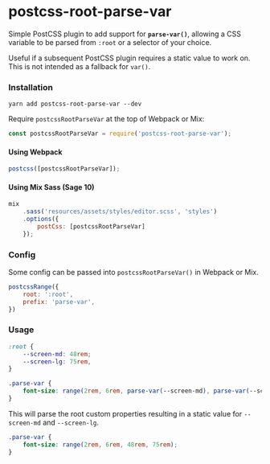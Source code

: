 # postcss-root-parse-var

Simple PostCSS plugin to add support for **`parse-var()`**, allowing a CSS variable to be parsed from `:root` or a selector of your choice.

Useful if a subsequent PostCSS plugin requires a static value to work on. This is not intended as a fallback for `var()`.

### Installation

```shell
yarn add postcss-root-parse-var --dev
```

Require `postcssRootParseVar` at the top of Webpack or Mix:
```js
const postcssRootParseVar = require('postcss-root-parse-var');
```

#### Using Webpack

```js
postcss([postcssRootParseVar]);
```

#### Using Mix Sass (Sage 10)

```js
mix
    .sass('resources/assets/styles/editor.scss', 'styles')
    .options({
        postCss: [postcssRootParseVar]
    });
```

### Config

Some config can be passed into `postcssRootParseVar()` in Webpack or Mix. 

```js
postcssRange({
    root: ':root',
    prefix: 'parse-var',
})
```

### Usage

```scss
:root {
    --screen-md: 48rem;
    --screen-lg: 75rem,
}

.parse-var {
    font-size: range(2rem, 6rem, parse-var(--screen-md), parse-var(--screen-lg));
}

```

This will parse the root custom properties resulting in a static value for `--screen-md` and `--screen-lg`.

```scss
.parse-var {
    font-size: range(2rem, 6rem, 48rem, 75rem);
}
```
